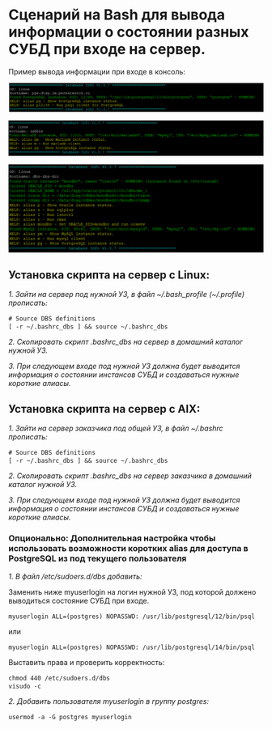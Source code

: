 # Сценарий на Bash для вывода информации о состоянии разных СУБД при входе на сервер.

Пример вывода информации при входе в консоль:

![PgSQL](screenshot01.png)

![MariaDB](screenshot02.png)

![Oracle](screenshot03.png)

## Установка скрипта на сервер с Linux:

*1. Зайти на сервер под нужной УЗ, в файл ~/.bash_profile (~/.profile) прописать:*

~~~~
# Source DBS definitions
[ -r ~/.bashrc_dbs ] && source ~/.bashrc_dbs
~~~~

*2. Скопировать скрипт .bashrc_dbs на сервер в домашний каталог нужной УЗ.*

*3. При следующем входе под нужной УЗ должна будет выводится информация о состоянии инстансов СУБД и создаваться нужные короткие алиасы.*

## Установка скрипта на сервер с AIX:

*1. Зайти на сервер заказчика под общей УЗ, в файл ~/.bashrc прописать:*

~~~~
# Source DBS definitions
[ -r ~/.bashrc_dbs ] && source ~/.bashrc_dbs
~~~~

*2. Скопировать скрипт .bashrc_dbs на сервер заказчика в домашний каталог нужной УЗ.*

*3. При следующем входе под нужной УЗ должна будет выводится информация о состоянии инстансов СУБД и создаваться нужные короткие алиасы.*

### Опционально: Дополнительная настройка чтобы использовать возможности коротких alias для доступа в PostgreSQL из под текущего пользователя

*1. В файл /etc/sudoers.d/dbs добавить:*

Заменить ниже myuserlogin на логин нужной УЗ, под которой должено выводиться состояние СУБД при входе.

~~~~
myuserlogin ALL=(postgres) NOPASSWD: /usr/lib/postgresql/12/bin/psql
~~~~

или

~~~~
myuserlogin ALL=(postgres) NOPASSWD: /usr/lib/postgresql/14/bin/psql
~~~~

Выставить права и проверить корректность:
~~~~
chmod 440 /etc/sudoers.d/dbs
visudo -c
~~~~

*2. Добавить пользователя myuserlogin в группу postgres:*
~~~~
usermod -a -G postgres myuserlogin
~~~~
